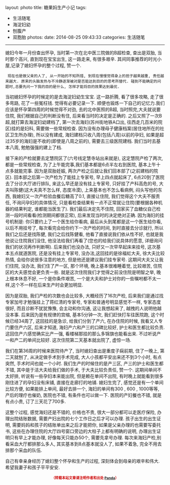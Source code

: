 layout: photo
title: 糖果妈生产小记
tags:
  - 生活随笔
  - 海淀妇幼
  - 刨腹产
  - 双胞胎
photos:
date: 2014-08-25 09:43:33
categories: 生活随笔
---


   媳妇今年一月份查出怀孕, 当时第一次在北中医三院做的B超检查, 查出是双胎, 当时那个高兴, 直到现在宝宝出生, 这一路走来, 有很多艰辛. 其间同事推荐的时光小屋,记录了媳妇怀孕的整个过程, 赞一个.
<!--more-->
     现在也是做父亲的人了, 从一开始的不知所措, 到现在慢慢觉得身上的担子越来越重, 责任越来越大. 原来的头脑发热与不冷静逐渐被对是否能达到目的的思考所替代. 碰到不能确定的问题时,总要先问一下我的目的是什么, 怎样才能将目的效果达到最优.

   当初媳妇怀孕的时候定的是去海淀妇幼生宝宝. 这一路折腾, 看了很多攻略, 走了很多弯路, 花了一些冤枉钱. 觉得有必要记录一下. 顺便也锻炼一下自己的记忆力.我们应该是怀孕第四周的时候觉得不对劲, 去的北中医照的B超, 当时照完,大夫就说要住院, 我们根据自己的判断没有住, 后来看当时的决定是正确的. 之后又照了一次B超,就打算去海淀妇幼建档了, 第一次去海妇(苏州街地铁A口出, 往西走几百米的院区)挂的是妇科, 需要做一些常规检查. 因为没有办理母子健康档案(居住地所在的社区卫生所办理), 所以没有建成, 海妇建档只收八周(包括八周)以前的孕妇, 如果是超过35岁的海妇是不收的(即使是八周之前的), 需要去三级医院建档. 我们当时去基本八周, 勉勉强强的建上了档. 

   接下来的产检就要去定慧院区了(六号线定慧寺站出来就是), 这定慧院产检了两次, 都是一些常规检查, 为了上午能完事,我们基本都是6点半左右到医院, 基本上午十点多就能完事. 因为是双胎妊娠, 两次产检之后就让我们回本部了(之前建档的院区).  回本部之后第一次产检为了能挂上专家号, 早上四点就起床了, 6点20到了医院去了分诊大厅进行排队, 来这么早还是没有挂上专家号, 只好挂了产科高危的号, 大夫叫陈健(这大夫真不怎么样, 态度冷漠), 上来基本也不怎么看病例, 闷头写他的东西, 我媳妇又一次产检验血餐后糖高了0.1, 直接让住院, 我们觉得这个大夫不服责任, 不询问孕妇的具体情况, 只是看检查结果有一点不正常就让住院(要根据各种机器的结果判定, 谁都能当医生了). 我们最后决定先不住院, 回家买了血糖仪自己检测一段时间看看(检测期间都很正常), 后来发现当时的决定绝对正确. 因为海妇的挂号机制是: 你只要约上了一个医生给你看病, 最后从头到尾都是这一个医生给你看,以后不用挂号了, 每次看完会给你约下一次产检的时间, 到时直接去分诊就行, 所以我们之后还是找陈健, 我们之后找陈健看, 他看了直接说我们依从性不好, 也就是我他说让住院我们没住, 他没法给我们再看了(您也的给我们说具体的愿意, 详细询问我们的状况再作判断啊). 后来我们也没办法, 只好又一次早早起床来挂号, 这次基本五点就道医院, 还是没有挂上专家号, 没办法,这回挂的是徐福虹大夫, 徐大夫比较热情, 会给你说很多注意的地方, 但是他还是建议我们挂专家号. 这期间大夫又让我们住院, 没办法, 我们住了产一区, 那个环境, 晚上基本很难睡着觉, 比较艰苦, 住院区的大夫感觉会更负责一些. 就是这次住院我们才觉得之前没住院是明智之举, 晚上根本休息不好, 一个是你条件艰苦, 一个是大夫和护士对你的一些嘱咐都不太一样,这个不一样在后来生产时会更加明显. 

   因为是双胎, 我们产检的次数也会比较多, 大概经历了16次产检, 后来我们是通过找专家加号才勉强挂上了蒋红清的专家号, 专家和普通号明显感觉不一样, 专家态度很好, 而且诊断不犹犹豫豫, 会主动和你沟通, 这让我想起来了, 越拽的人说明他越没本事.  后来因为是有规律的宫缩, 基本5分钟一次, 我们赶快打车往医院跑, 这个时候已经34周了, 这回挂的是急诊, 给我们分到了产六, 在办住院的时候, 我看又人专门要住产六区, 后来才知道, 海妇产六和产三的口碑比较好, 护士和医生都比较负责. 这回住产六感觉确实比产一强, 看楼梯那挂的那么多锦旗也能看出来. 不过听说产一和产二的单间比较好. 这次住院第二天基本就出院了, 虚惊一场. 

   我们在第36周的时候来医院待产了, 当时媳妇查出是重度子痫前期, 住了一晚上, 第二天就刨了, 从决定做手术到手术完成, 大人小孩都平安出来还不到3个小时, 有点突然, 手术时间也就一个小时. 我们生产的时候住的是产三区, 产三的护士和医生都不错, 其中是于洁大夫给我们做的手术, 于大夫比较负责任, 赞一个. 这期间单间不太好排, 听说有一些孕妇本来能出院, 但是赖在单间不出院, 有时晚上就能看到很多刚住进了的孕妇没有床铺, 直接在走廊打的地铺. 媳妇生完了, 感觉还是有一个单间比较方便, 如果能排上单间, 最好去排一个, 海妇的单间有300 , 600 , 1000等等, 产后的理疗也催奶, 医院也不错, 有条件也可以做一下. 医院的产妇餐也不错, 就是有点小贵, 订了三天花了700多.

   这整个过程, 感觉海妇还是不错的, 价格也不贵, 很大一部分都可以走医疗保险, 办理出院结账数据, 需要产妇出院的七个工作日之后才可以办理. 孩子出生的出生证明, 需要妈妈和孩子的结账单出来之后才能把你, 如果是父亲办理的也需要写委托书, 这些在办理住院的大厅四号窗口旁边的大柱子上都有明确的说明, 办理出生证明只有早上才能办理, 好像每天只能办50个, 需要先拿号办理. 每次来海妇产检,别看采血大厅都排那么多人, 其实基本到8点基本就没人了, 如果不着急, 完全不用去排那个采血的队伍.

   自己有幸亲身经历了媳妇整个怀孕和生产的过程, 深刻体会到母亲的艰辛和伟大. 希望我妻子和孩子平平安安. 



<div style="margin-top: 15px; font-size: 11px;color: #cc0000;"><p align="center"><strong>（转载本站文章请注明作者和出处 <a href="http://siye1982.github.io">Panda</a>）</strong></p></div>

